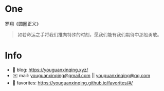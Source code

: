 
# One 
 
  
罗翔《圆圈正义》 
 
>如若命运之手将我们推向特殊的时刻，愿我们能有我们期待中那般勇敢。        
 

# Info

- 📝 blog: https://youguanxinqing.xyz/
- ✉️  mail: youguanxinqing@gmail.com || youguanxinqing@qq.com
- 📙 favorites: https://youguanxinqing.github.io/favorites/#/
